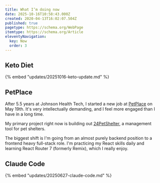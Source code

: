 ```yaml
---
title: What I’m doing now
date: 2025-10-16T10:58:43.000Z
created: 2020-04-13T16:02:07.504Z
published: true
pagetype: https://schema.org/WebPage
itemtype: https://schema.org/Article
eleventyNavigation:
  key: Now
  order: 3
---
```


## Keto Diet

{% embed "updates/20251016-keto-update.md" %}

## PetPlace

After 5.5 years at Johnson Health Tech, I started a new job at [PetPlace](https://www.petplace.com/) on May 19th. It's very intellectually demanding, and I feel more engaged than I have in a long time.

My primary project right now is building out [24PetShelter](https://www.24pet.com/products/24petshelter), a management tool for pet shelters.

The biggest shift is I'm going from an almost purely backend position to a frontend heavy full-stack role. I'm practicing my React skills daily and learning React Router 7 (formerly Remix), which I really enjoy.

## Claude Code

{% embed "updates/20250627-claude-code.md" %}
